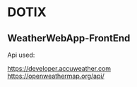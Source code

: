# DOTIX
## WeatherWebApp-FrontEnd

 
Api used:

https://developer.accuweather.com  
https://openweathermap.org/api/
